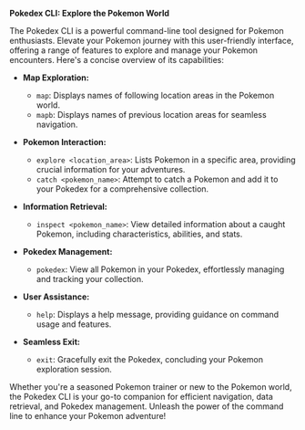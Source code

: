 **Pokedex CLI: Explore the Pokemon World**

The Pokedex CLI is a powerful command-line tool designed for Pokemon enthusiasts. Elevate your Pokemon journey with this user-friendly interface, offering a range of features to explore and manage your Pokemon encounters. Here's a concise overview of its capabilities:

- **Map Exploration:**
  - `map`: Displays names of following location areas in the Pokemon world.
  - `mapb`: Displays names of previous location areas for seamless navigation.

- **Pokemon Interaction:**
  - `explore <location_area>`: Lists Pokemon in a specific area, providing crucial information for your adventures.
  - `catch <pokemon_name>`: Attempt to catch a Pokemon and add it to your Pokedex for a comprehensive collection.

- **Information Retrieval:**
  - `inspect <pokemon_name>`: View detailed information about a caught Pokemon, including characteristics, abilities, and stats.

- **Pokedex Management:**
  - `pokedex`: View all Pokemon in your Pokedex, effortlessly managing and tracking your collection.

- **User Assistance:**
  - `help`: Displays a help message, providing guidance on command usage and features.

- **Seamless Exit:**
  - `exit`: Gracefully exit the Pokedex, concluding your Pokemon exploration session.

Whether you're a seasoned Pokemon trainer or new to the Pokemon world, the Pokedex CLI is your go-to companion for efficient navigation, data retrieval, and Pokedex management. Unleash the power of the command line to enhance your Pokemon adventure!
